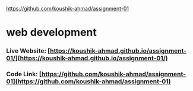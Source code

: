 https://github.com/koushik-ahmad/assignment-01

# web development

### Live Website: [https://koushik-ahmad.github.io/assignment-01/](https://koushik-ahmad.github.io/assignment-01/)

### Code Link: [https://github.com/koushik-ahmad/assignment-01](https://github.com/koushik-ahmad/assignment-01)
